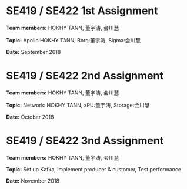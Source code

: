 # SE419 / SE422 1st Assignment

**Team members:** HOKHY TANN, 董宇涛, 会川慧

**Topic:** Apollo:HOKHY TANN, Borg:董宇涛, Sigma:会川慧

**Date:** September 2018 

# SE419 / SE422 2nd Assignment

**Team members:** HOKHY TANN, 董宇涛, 会川慧

**Topic:** Network: HOKHY TANN, xPU:董宇涛, Storage:会川慧

**Date:** October 2018

# SE419 / SE422 3nd Assignment

**Team members:** HOKHY TANN, 董宇涛, 会川慧

**Topic:** Set up Kafka, Implement producer & customer, Test performance

**Date:** November 2018